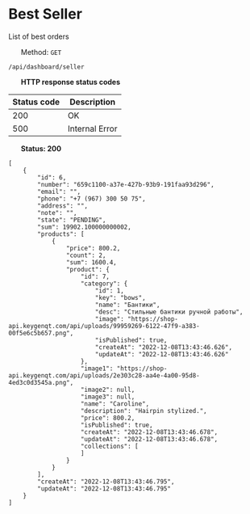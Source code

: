 Best Seller
===================

List of best orders

<img style="height: 13px;" src="https://github.githubassets.com/images/icons/emoji/unicode/1f536.png"/> &nbsp;
Method: <code>GET</code>

```
/api/dashboard/seller
```

<img style="height: 13px;" src="https://github.githubassets.com/images/icons/emoji/unicode/26ab.png"/> &nbsp;
<b>HTTP response status codes</b>

| Status code | Description    |
|-------------|----------------|
| 200         | OK             |
| 500         | Internal Error |

<img style="height: 13px;" src="https://github.githubassets.com/images/icons/emoji/unicode/1f197.png"/> &nbsp;
<b>Status: 200</b>

```
[
    {
        "id": 6,
        "number": "659c1100-a37e-427b-93b9-191faa93d296",
        "email": "",
        "phone": "+7 (967) 300 50 75",
        "address": "",
        "note": "",
        "state": "PENDING",
        "sum": 19902.100000000002,
        "products": [
            {
                "price": 800.2,
                "count": 2,
                "sum": 1600.4,
                "product": {
                    "id": 7,
                    "category": {
                        "id": 1,
                        "key": "bows",
                        "name": "Бантики",
                        "desc": "Стильные бантики ручной работы",
                        "image": "https://shop-api.keygenqt.com/api/uploads/99959269-6122-47f9-a383-00f5e6c5b657.png",
                        "isPublished": true,
                        "createAt": "2022-12-08T13:43:46.626",
                        "updateAt": "2022-12-08T13:43:46.626"
                    },
                    "image1": "https://shop-api.keygenqt.com/api/uploads/2e303c28-aa4e-4a00-95d8-4ed3c0d3545a.png",
                    "image2": null,
                    "image3": null,
                    "name": "Caroline",
                    "description": "Hairpin stylized.",
                    "price": 800.2,
                    "isPublished": true,
                    "createAt": "2022-12-08T13:43:46.678",
                    "updateAt": "2022-12-08T13:43:46.678",
                    "collections": [
                    ]
                }
            }
        ],
        "createAt": "2022-12-08T13:43:46.795",
        "updateAt": "2022-12-08T13:43:46.795"
    }
]
```